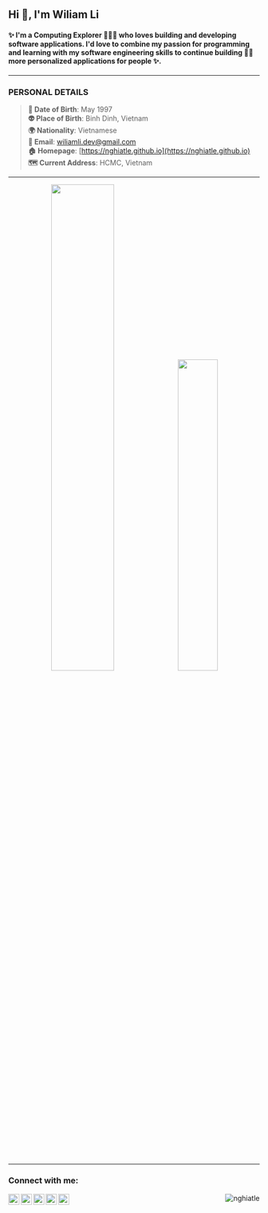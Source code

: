 ## Hi 👋, I'm Wiliam Li
#### ✨ I'm a Computing Explorer 👨🏻‍💻 who loves building and developing software applications. I'd love to combine my passion for programming and learning with my software engineering skills to continue building 🧑‍💻 more personalized applications for people ✨.

---
### PERSONAL DETAILS
> **📰 Date of Birth**: May 1997<br>
> **👽 Place of Birth**: Binh Dinh, Vietnam<br>
> **🌍 Nationality**: Vietnamese<br>
> **📧 Email**: wiliamli.dev@gmail.com<br>
> **🏠 Homepage**: [https://nghiatle.github.io](https://nghiatle.github.io)<br>
> **🗺 Current Address**: HCMC, Vietnam<br>
---

<p align="center">
  <img width="49.99%" src="https://github-readme-stats.vercel.app/api?username=nghiatle&count_private=true&show_icons=true&line_height=52" />
  <img width="39.99%" src="https://github-readme-stats.vercel.app/api/top-langs/?username=nghiatle&count_private=true&line_height=52" />
</p>

---

### Connect with me:

[<img align="left" width="22px" src="https://cdn.jsdelivr.net/npm/simple-icons@v3/icons/kaggle.svg" />][kaggle]
[<img align="left" width="22px" src="https://cdn.jsdelivr.net/npm/simple-icons@v3/icons/twitter.svg" />][twitter]
[<img align="left" width="22px" src="https://cdn.jsdelivr.net/npm/simple-icons@v3/icons/linkedin.svg" />][linkedin]
[<img align="left" width="22px" src="https://simpleicons.org/icons/gitee.svg" />][gitee]
[<img align="left" width="22px" src="https://simpleicons.org/icons/github.svg" />][github]

[kaggle]: https://www.kaggle.com/nghiatle
[twitter]: https://twitter.com/nghiatle1997
[linkedin]: https://linkedin.com/in/nghialethanh
[gitee]: https://gitee.com/nghiatle
[github]: https://github.com/nghiatle

<p align="right"> <img src="https://komarev.com/ghpvc/?username=nghiatle&label=Profile%20views&color=0e75b6&style=flat" alt="nghiatle" /> </p>

<!--
Here are some ideas to get you started:

- 🔭 I’m currently working on ...
- 🌱 I’m currently learning ...
- 👯 I’m looking to collaborate on ...
- 🤔 I’m looking for help with ...
- 💬 Ask me about ...
- 📫 How to reach me: ...
- 😄 Pronouns: ...
- ⚡ Fun fact: ...
-->
